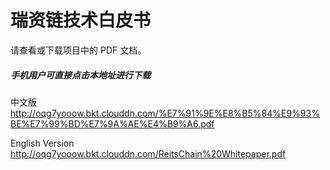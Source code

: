 # 瑞资链技术白皮书

请查看或下载项目中的 PDF 文档。


##### 手机用户可直接点击本地址进行下载

中文版 http://oqg7yooow.bkt.clouddn.com/%E7%91%9E%E8%B5%84%E9%93%BE%E7%99%BD%E7%9A%AE%E4%B9%A6.pdf


English Version http://oqg7yooow.bkt.clouddn.com/ReitsChain%20Whitepaper.pdf